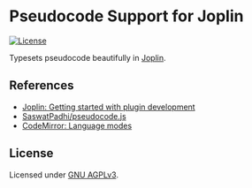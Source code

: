 # Pseudocode Support for Joplin

[![License]](#license)

Typesets pseudocode beautifully in [Joplin].

[License]: https://img.shields.io/github/license/yangby/joplin-plugin-pseudocode-support.svg

## References

- [Joplin: Getting started with plugin development](https://joplinapp.org/api/get_started/plugins/)
- [SaswatPadhi/pseudocode.js](https://github.com/SaswatPadhi/pseudocode.js)
- [CodeMirror: Language modes](https://codemirror.net/5/mode/)

## License

Licensed under [GNU AGPLv3].

[Joplin]: https://joplinapp.org/
[GNU AGPLv3]: https://www.gnu.org/licenses/agpl-3.0.html "GNU Affero General Public License Version 3"
